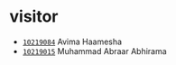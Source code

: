 # visitor
+ [`10219084`](10219084.md) Avima Haamesha
+ [`10219015`](10219015.md) Muhammad Abraar Abhirama